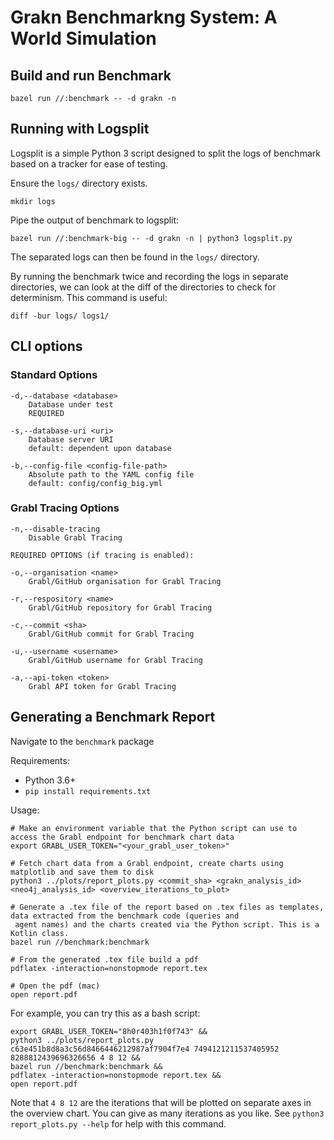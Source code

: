 # Grakn Benchmarkng System: A World Simulation

## Build and run Benchmark
```shell script
bazel run //:benchmark -- -d grakn -n
```

## Running with Logsplit
Logsplit is a simple Python 3 script designed to split the logs of benchmark based on a tracker for ease of testing.

Ensure the `logs/` directory exists.
```shell script
mkdir logs
```
Pipe the output of benchmark to logsplit:
```shell script
bazel run //:benchmark-big -- -d grakn -n | python3 logsplit.py
```
The separated logs can then be found in the `logs/` directory.

By running the benchmark twice and recording the logs in separate directories, we can look at the diff of the directories to check for determinism. This command is useful:
```shell script
diff -bur logs/ logs1/
```

## CLI options

### Standard Options
```
-d,--database <database>
    Database under test
    REQUIRED

-s,--database-uri <uri>
    Database server URI
    default: dependent upon database

-b,--config-file <config-file-path>
    Absolute path to the YAML config file
    default: config/config_big.yml
```

### Grabl Tracing Options
```
-n,--disable-tracing
    Disable Grabl Tracing

REQUIRED OPTIONS (if tracing is enabled):

-o,--organisation <name>
    Grabl/GitHub organisation for Grabl Tracing

-r,--respository <name>
    Grabl/GitHub repository for Grabl Tracing

-c,--commit <sha>
    Grabl/GitHub commit for Grabl Tracing

-u,--username <username>
    Grabl/GitHub username for Grabl Tracing

-a,--api-token <token>
    Grabl API token for Grabl Tracing
```

## Generating a Benchmark Report

Navigate to the `benchmark` package

Requirements:
- Python 3.6+
- `pip install requirements.txt`

Usage:
```
# Make an environment variable that the Python script can use to access the Grabl endpoint for benchmark chart data 
export GRABL_USER_TOKEN="<your_grabl_user_token>"

# Fetch chart data from a Grabl endpoint, create charts using matplotlib and save them to disk
python3 ../plots/report_plots.py <commit_sha> <grakn_analysis_id> <neo4j_analysis_id> <overview_iterations_to_plot>

# Generate a .tex file of the report based on .tex files as templates, data extracted from the benchmark code (queries and
 agent names) and the charts created via the Python script. This is a Kotlin class.
bazel run //benchmark:benchmark

# From the generated .tex file build a pdf
pdflatex -interaction=nonstopmode report.tex

# Open the pdf (mac)
open report.pdf
```

For example, you can try this as a bash script:
```
export GRABL_USER_TOKEN="8h0r403h1f0f743" &&
python3 ../plots/report_plots.py c63e451b8d8a3c56d8466446212987af7904f7e4 7494121211537405952 8288812439696326656 4 8 12 &&
bazel run //benchmark:benchmark &&
pdflatex -interaction=nonstopmode report.tex &&
open report.pdf
```

Note that `4 8 12` are the iterations that will be plotted on separate axes in the overview chart. You can give as many iterations as you like.
See `python3 report_plots.py --help` for help with this command.
